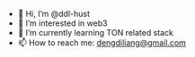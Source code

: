 - 👋 Hi, I’m @ddl-hust
- 👀 I’m interested in web3
- 🌱 I’m currently learning TON related stack
- 📫 How to reach me: dengdiliang@gmail.com

<!---
ddl-hust/ddl-hust is a ✨ special ✨ repository because its `README.md` (this file) appears on your GitHub profile.
You can click the Preview link to take a look at your changes.
--->
